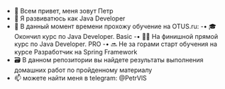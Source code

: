 - 👋 Всем привет, меня зовут Петр
- 👀 Я развиватюсь как Java Developer
- 🌱 В данный момент времени прохожу обучение на OTUS.ru:
    -• 🎓 Окончил курс по Java Developer. Basic
    -• 👨‍🎓 На финишной прямой курс по Java Developer. PRO
    -• 🔜 Не за горами старт обучения на курсе Разработчик на Spring Framework 
- 🗃️ В данном репозитории вы найдете результаты выполнения домашних работ по пройденному материалу
- 📫 можете найти меня в telegram: @PetrVlS
